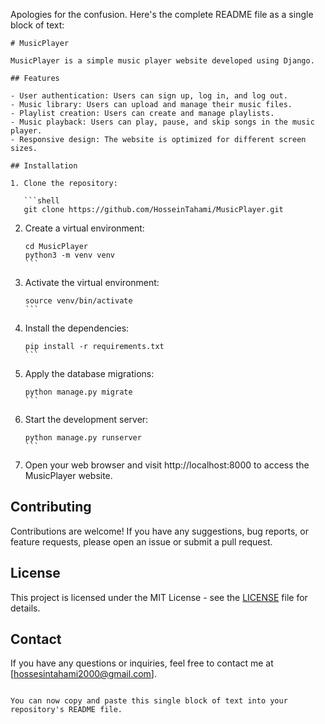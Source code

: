 Apologies for the confusion. Here's the complete README file as a single block of text:

```
# MusicPlayer

MusicPlayer is a simple music player website developed using Django.

## Features

- User authentication: Users can sign up, log in, and log out.
- Music library: Users can upload and manage their music files.
- Playlist creation: Users can create and manage playlists.
- Music playback: Users can play, pause, and skip songs in the music player.
- Responsive design: The website is optimized for different screen sizes.

## Installation

1. Clone the repository:

   ```shell
   git clone https://github.com/HosseinTahami/MusicPlayer.git
   ```

2. Create a virtual environment:

   ````shell
   cd MusicPlayer
   python3 -m venv venv
   ```

3. Activate the virtual environment:

   ````shell
   source venv/bin/activate
   ```

4. Install the dependencies:

   ````shell
   pip install -r requirements.txt
   ```

5. Apply the database migrations:

   ````shell
   python manage.py migrate
   ```

6. Start the development server:

   ````shell
   python manage.py runserver
   ```

7. Open your web browser and visit http://localhost:8000 to access the MusicPlayer website.

## Contributing

Contributions are welcome! If you have any suggestions, bug reports, or feature requests, please open an issue or submit a pull request.

## License

This project is licensed under the MIT License - see the [LICENSE](LICENSE) file for details.

## Contact

If you have any questions or inquiries, feel free to contact me at [hossesintahami2000@gmail.com].
```

You can now copy and paste this single block of text into your repository's README file.
